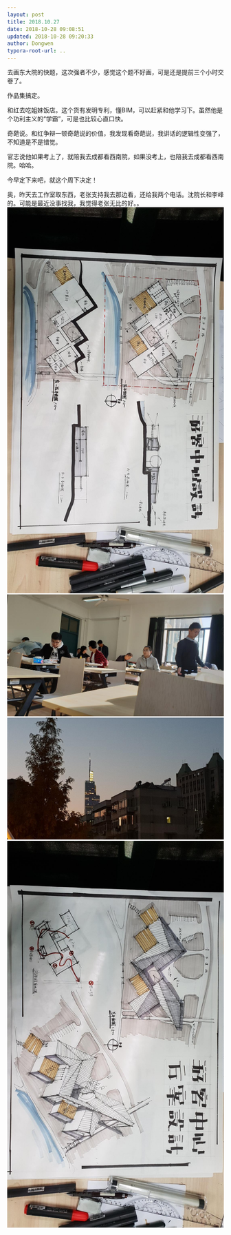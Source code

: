 ```yaml
---
layout: post
title: 2018.10.27
date: 2018-10-28 09:08:51
updated: 2018-10-28 09:20:33
author: Dongwen
typora-root-url: ..
---
```




去画东大院的快题，这次强者不少，感觉这个题不好画，可是还是提前三个小时交卷了。

作品集搞定。

和红去吃姐妹饭店。这个货有发明专利，懂BIM，可以赶紧和他学习下。虽然他是个功利主义的“学霸”，可是也比较心直口快。

奇葩说。和红争辩一顿奇葩说的价值，我发现看奇葩说，我讲话的逻辑性变强了，不知道是不是错觉。

官志说他如果考上了，就陪我去成都看西南院，如果没考上，也陪我去成都看西南院。哈哈。

今早定下来吧，就这个周下决定！

奥，昨天去工作室取东西，老张支持我去那边看，还给我两个电话。沈院长和李峰的。可能是最近没事找我，我觉得老张无比的好。。    ![](/img/in-post/p55169957.jpg)
![](/img/in-post/p55169967.jpg)
![](/img/in-post/p55169973.jpg)
![](/img/in-post/p55169969.jpg)
